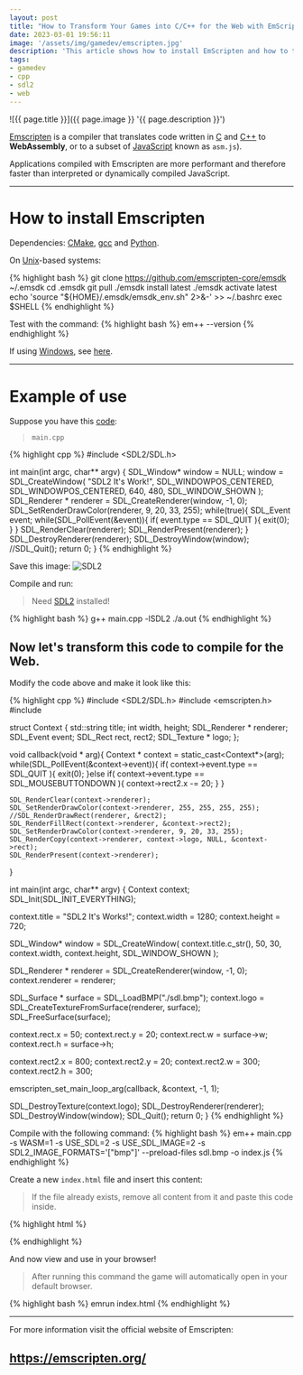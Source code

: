 ```yaml
---
layout: post
title: "How to Transform Your Games into C/C++ for the Web with EmScripten (SDL2)"
date: 2023-03-01 19:56:11
image: '/assets/img/gamedev/emscripten.jpg'
description: 'This article shows how to install EmScripten and how to transform it into JavaScript and WebAssembly, we will transform an SDL2 example with C++.'
tags:
- gamedev
- cpp
- sdl2
- web
---
```


![{{ page.title }}]({{ page.image }} '{{ page.description }}')

[Emscripten](https://emscripten.org/) is a compiler that translates code written in [C](https://terminalroot.com/tags#clanguage) and [C++](https://terminalroot.com/tags#cpp) to **WebAssembly**, or to a subset of [JavaScript](https://terminalroot.com/tags#javascript) known as `asm.js`).

Applications compiled with Emscripten are more performant and therefore faster than interpreted or dynamically compiled JavaScript.

---

# How to install Emscripten
Dependencies: [CMake](https://terminalroot.com/tags#cmake), [gcc](https://terminalroot.com/tags#gcc) and [Python](https://terminalroot.com/tags#python).

On [Unix](https://terminalroot.com/tags#unix)-based systems:

{% highlight bash %}
git clone https://github.com/emscripten-core/emsdk ~/.emsdk
cd .emsdk
git pull
./emsdk install latest
./emsdk activate latest
echo 'source "${HOME}/.emsdk/emsdk_env.sh" 2>&-' >> ~/.bashrc
exec $SHELL
{% endhighlight %}

Test with the command:
{% highlight bash %}
em++ --version
{% endhighlight %}

If using [Windows](https://terminalroot.com/tags#windows), see [here](https://emscripten.org/docs/getting_started/downloads.html).

---

# Example of use
Suppose you have this [code](https://www.youtube.com/watch?v=9IcIKdjSvfc):

> `main.cpp`

{% highlight cpp %}
#include <SDL2/SDL.h>

int main(int argc, char** argv) {
  SDL_Window* window = NULL;
  window = SDL_CreateWindow(
      "SDL2 It's Work!",
      SDL_WINDOWPOS_CENTERED, SDL_WINDOWPOS_CENTERED,
      640, 480,
      SDL_WINDOW_SHOWN
      );
  SDL_Renderer * renderer = SDL_CreateRenderer(window, -1, 0);
  SDL_SetRenderDrawColor(renderer, 9, 20, 33, 255);
  while(true){
    SDL_Event event;
    while(SDL_PollEvent(&event)){
      if( event.type == SDL_QUIT ){
        exit(0);
      }
    }
    SDL_RenderClear(renderer);
    SDL_RenderPresent(renderer);
  }
  SDL_DestroyRenderer(renderer);
  SDL_DestroyWindow(window);
  //SDL_Quit();
  return 0;
}
{% endhighlight %}

Save this image:
![SDL2](https://terminalroot.com.br/assets/img/gamedev/sdl.bmp) 

Compile and run:
> Need [SDL2](https://libsdl.org/) installed!

{% highlight bash %}
g++ main.cpp -lSDL2
./a.out
{% endhighlight %}

## Now let's transform this code to compile for the Web.
Modify the code above and make it look like this:

{% highlight cpp %}
#include <SDL2/SDL.h>
#include <emscripten.h>
#include <iostream>

struct Context {
  std::string title;
  int width, height;
  SDL_Renderer * renderer;
  SDL_Event event;
  SDL_Rect rect, rect2;
  SDL_Texture * logo;
};

void callback(void * arg){
  Context * context = static_cast<Context*>(arg);
    while(SDL_PollEvent(&context->event)){
      if( context->event.type == SDL_QUIT ){
        exit(0);
      }else if( context->event.type == SDL_MOUSEBUTTONDOWN ){
        context->rect2.x -= 20;
      }
    }

    SDL_RenderClear(context->renderer);
    SDL_SetRenderDrawColor(context->renderer, 255, 255, 255, 255);
    //SDL_RenderDrawRect(renderer, &rect2);
    SDL_RenderFillRect(context->renderer, &context->rect2);
    SDL_SetRenderDrawColor(context->renderer, 9, 20, 33, 255);
    SDL_RenderCopy(context->renderer, context->logo, NULL, &context->rect);
    SDL_RenderPresent(context->renderer);
}

int main(int argc, char** argv) {
  Context context;
  SDL_Init(SDL_INIT_EVERYTHING);

  context.title = "SDL2 It's Works!";
  context.width = 1280;
  context.height = 720;

  SDL_Window* window = SDL_CreateWindow(
      context.title.c_str(),
      50, 30,
      context.width, context.height,
      SDL_WINDOW_SHOWN
      );

  SDL_Renderer * renderer = SDL_CreateRenderer(window, -1, 0);
  context.renderer = renderer;


  SDL_Surface * surface = SDL_LoadBMP("./sdl.bmp");
  context.logo = SDL_CreateTextureFromSurface(renderer, surface);
  SDL_FreeSurface(surface);

  context.rect.x = 50;
  context.rect.y = 20;
  context.rect.w = surface->w;
  context.rect.h = surface->h;

  context.rect2.x = 800;
  context.rect2.y = 20;
  context.rect2.w = 300;
  context.rect2.h = 300;

  emscripten_set_main_loop_arg(callback, &context, -1, 1);

  SDL_DestroyTexture(context.logo);
  SDL_DestroyRenderer(renderer);
  SDL_DestroyWindow(window);
  SDL_Quit();
  return 0;
}
{% endhighlight %}

Compile with the following command:
{% highlight bash %}
em++ main.cpp -s WASM=1 -s USE_SDL=2 -s USE_SDL_IMAGE=2 -s SDL2_IMAGE_FORMATS='["bmp"]' --preload-files sdl.bmp -o index.js
{% endhighlight %}

Create a new `index.html` file and insert this content:
> If the file already exists, remove all content from it and paste this code inside.

{% highlight html %}
<html>
  <head>
    <meta charset="utf-8">
    <meta http-equiv="Content-Type" content="text/html; charset=utf-8">
  </head>
  <body>
    <center>
      <canvas id="canvas" oncontextmenu="event.preventDefault()"></canvas>
      <script type='text/javascript'>
        var Module = {
          canvas: (function() { return document.getElementById('canvas'); })()
        };
      </script>
      <script src="index.js"></script>
    </center>
  </body>
</html>
{% endhighlight %}

And now view and use in your browser!
> After running this command the game will automatically open in your default browser.

{% highlight bash %}
emrun index.html
{% endhighlight %}

---

For more information visit the official website of Emscripten:
## <https://emscripten.org/>


